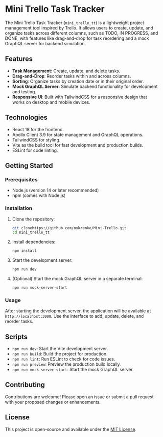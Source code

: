 # Mini Trello Task Tracker

The Mini Trello Task Tracker (`mini_trello_tt`) is a lightweight project management tool inspired by Trello. It allows users to create, update, and organize tasks across different columns, such as TODO, IN PROGRESS, and DONE, with features like drag-and-drop for task reordering and a mock GraphQL server for backend simulation.

## Features

- **Task Management**: Create, update, and delete tasks.
- **Drag-and-Drop**: Reorder tasks within and across columns.
- **Sorting**: Organize tasks by creation date or in their original order.
- **Mock GraphQL Server**: Simulate backend functionality for development and testing.
- **Responsive UI**: Built with TailwindCSS for a responsive design that works on desktop and mobile devices.

## Technologies

- React 18 for the frontend.
- Apollo Client 3.9 for state management and GraphQL operations.
- TailwindCSS for styling.
- Vite as the build tool for fast development and production builds.
- ESLint for code linting.

## Getting Started

### Prerequisites

- Node.js (version 14 or later recommended)
- npm (comes with Node.js)

### Installation

1. Clone the repository:

   ```bash
   git clonehttps://github.com/mykrenko/Mini-Trello.git
   cd mini_trello_tt
   ```

2. Install dependencies:

   ```bash
   npm install
   ```

3. Start the development server:

   ```bash
   npm run dev
   ```

4. (Optional) Start the mock GraphQL server in a separate terminal:

   ```bash
   npm run mock-server-start
   ```

### Usage

After starting the development server, the application will be available at `http://localhost:3000`. Use the interface to add, update, delete, and reorder tasks.

## Scripts

- `npm run dev`: Start the Vite development server.
- `npm run build`: Build the project for production.
- `npm run lint`: Run ESLint to check for code issues.
- `npm run preview`: Preview the production build locally.
- `npm run mock-server-start`: Start the mock GraphQL server.

## Contributing

Contributions are welcome! Please open an issue or submit a pull request with your proposed changes or enhancements.

## License

This project is open-source and available under the [MIT License](LICENSE).

